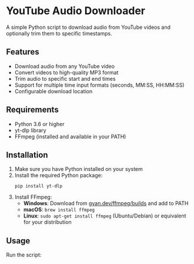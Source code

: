 # YouTube Audio Downloader

A simple Python script to download audio from YouTube videos and optionally trim them to specific timestamps.

## Features

- Download audio from any YouTube video
- Convert videos to high-quality MP3 format
- Trim audio to specific start and end times
- Support for multiple time input formats (seconds, MM:SS, HH:MM:SS)
- Configurable download location

## Requirements

- Python 3.6 or higher
- yt-dlp library
- FFmpeg (installed and available in your PATH)

## Installation

1. Make sure you have Python installed on your system
2. Install the required Python package:
   ```
   pip install yt-dlp
   ```
3. Install FFmpeg:
   - **Windows**: Download from [gyan.dev/ffmpeg/builds](https://www.gyan.dev/ffmpeg/builds/) and add to PATH
   - **macOS**: `brew install ffmpeg`
   - **Linux**: `sudo apt-get install ffmpeg` (Ubuntu/Debian) or equivalent for your distribution

## Usage

Run the script:

